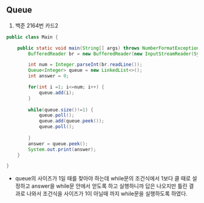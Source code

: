 ## Queue

1. 백준 2164번 카드2 

```java
public class Main {

	public static void main(String[] args) throws NumberFormatException, IOException {
		BufferedReader br = new BufferedReader(new InputStreamReader(System.in));

		int num = Integer.parseInt(br.readLine());
		Queue<Integer> queue = new LinkedList<>();
		int answer = 0;

		for(int i =1; i<=num; i++) {
			queue.add(i);
		}
		
		while(queue.size()!=1) {
			queue.poll();
			queue.add(queue.peek());
			queue.poll();
			
		}
		answer = queue.peek();
		System.out.print(answer);
	}

}

```

- queue의 사이즈가 1일 때를 찾아야 하는데 while문의 조건식에서 1보다 클 때로 설정하고 answer을 while문 안에서 얻도록 하고 실행하니까 답은 나오지만 틀린 결과로  나와서 조건식을 사이즈가 1이 아닐때 까지 while문을 실행하도록 하였다.

